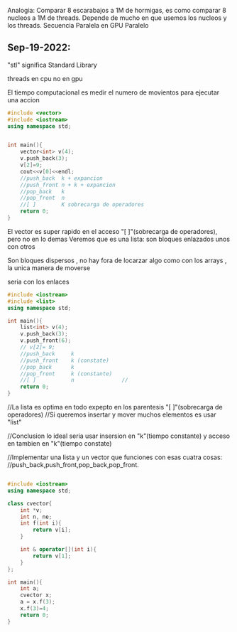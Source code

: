 Analogia:
Comparar 8 escarabajos a 1M de hormigas, es como comparar 8 nucleos a 1M de threads.
Depende de mucho en que usemos los nucleos y los threads.
Secuencia
Paralela en GPU
Paralelo


## Sep-19-2022:
"stl" significa Standard Library

threads en cpu no en gpu

El tiempo computacional es medir el numero de movientos para ejecutar una accion

```cpp
#include <vector>
#include <iostream>
using namespace std;


int main(){
    vector<int> v(4);
    v.push_back(3);
    v[2]=9;
    cout<<v[0]<<endl;
    //push_back  k + expancion
    //push_front n + k + expancion
    //pop_back   k
    //pop_front  n
    //[ ]        K sobrecarga de operadores
    return 0;
}
```
El vector es super rapido en el acceso "[ ]"(sobrecarga de operadores), pero no en lo demas
Veremos  que es una lista:
son bloques enlazados unos con otros

Son bloques dispersos , no hay fora de locarzar algo como con los arrays , la unica manera de moverse

seria con los enlaces


```cpp
#include <iostream>
#include <list>
using namespace std;

int main(){
    list<int> v(4);
    v.push_back(3);
    v.push_front(6);
    // v[2]= 9;
    //push_back     k
    //push_front    k (constate) 
    //pop_back      k
    //pop_front     k (constante)
    //[ ]           n               //
    return 0;
}

```
//La lista es optima en todo expepto en los parentesis "[ ]"(sobrecarga de operadores)
//Si queremos insertar y mover muchos elementos es usar "list"

//Conclusion lo ideal seria usar insersion en "k"(tiempo constante) y acceso en tambien en "k"(tiempo constate)

//Implementar una lista y un vector que funciones con esas cuatra cosas:
//push_back,push_front,pop_back,pop_front.

```cpp

#include <iostream>
using namespace std;

class cvector{
    int *v;
    int n, ne;
    int f(int i){
        return v[i];
    }

    int & operator[](int i){
        return v[1];
    }
};

int main(){
    int a;
    cvector x;
    a = x.f(3);
    x.f(3)=4;
    return 0;
}
```